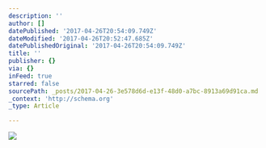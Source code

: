 ```yaml
---
description: ''
author: []
datePublished: '2017-04-26T20:54:09.749Z'
dateModified: '2017-04-26T20:52:47.685Z'
datePublishedOriginal: '2017-04-26T20:54:09.749Z'
title: ''
publisher: {}
via: {}
inFeed: true
starred: false
sourcePath: _posts/2017-04-26-3e578d6d-e13f-48d0-a7bc-8913a69d91ca.md
_context: 'http://schema.org'
_type: Article

---
```

![](https://the-grid-user-content.s3-us-west-2.amazonaws.com/5dca670e-6795-4f0e-91f1-bfa0ba75e347.jpg)